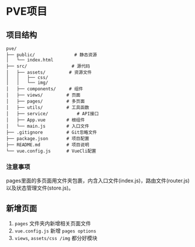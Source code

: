 # PVE项目

## 项目结构

```text
pve/
├── public/               # 静态资源
│   └── index.html
├── src/                 # 源代码
│   ├── assets/         # 资源文件
│   │   ├── css/
│   │   └── img/
│   ├── components/     # 组件
│   ├── views/         # 页面
│   ├── pages/         # 多页面
│   ├── utils/         # 工具函数
│   ├── service/           # API接口
│   ├── App.vue        # 根组件
│   └── main.js        # 入口文件
├── .gitignore         # Git忽略文件
├── package.json       # 项目配置
├── README.md          # 项目说明
└── vue.config.js      # VueCli配置

```

### 注意事项

pages里面的多页面用文件夹包裹，内含入口文件(index.js)，路由文件(router.js)以及状态管理文件(store.js)。


## 新增页面

1. `pages` 文件夹内新增相关页面文件
2. `vue.config.js` 新增 `pages options`
3. `views`, `assets/css /img` 都分好模块
